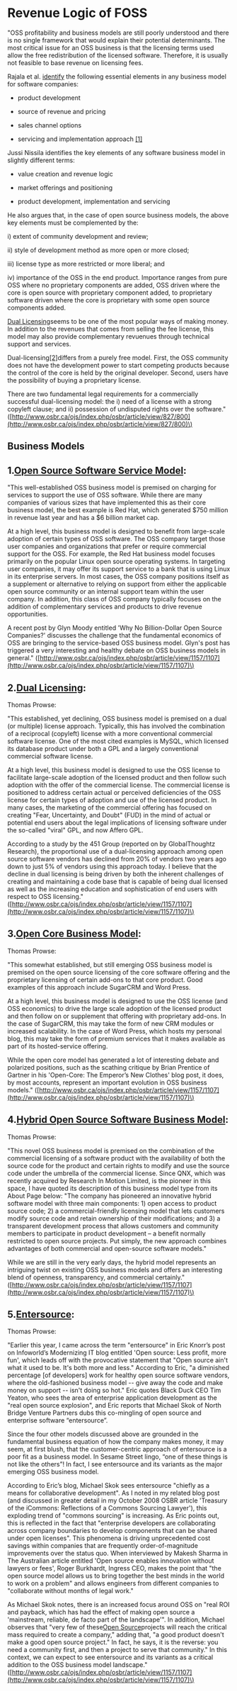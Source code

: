 # **Revenue Logic of FOSS**

"OSS profitability and business models are still poorly understood and there is no single framework that would explain their potential determinants. The most critical issue for an OSS business is that the licensing terms used allow the free redistribution of the licensed software. Therefore, it is usually not feasible to base revenue on licensing fees.

Rajala et al. [identify](http://is2.lse.ac.uk/asp/aspecis/20030126.pdf) the following essential elements in any business model for software companies:

* product development

* source of revenue and pricing

* sales channel options

* servicing and implementation approach
  [\[1\]](http://is2.lse.ac.uk/asp/aspecis/20030126.pdf)

  
Jussi Nissila identifies the key elements of any software business model in slightly different terms:

* value creation and revenue logic

* market offerings and positioning

* product development, implementation and servicing

He also argues that, in the case of open source business models, the above key elements must be complemented by the:

i\) extent of community development and review;

ii\) style of development method as more open or more closed;

iii\) license type as more restricted or more liberal; and

iv\) importance of the OSS in the end product. Importance ranges from pure OSS where no proprietary components are added, OSS driven where the core is open source with proprietary component added, to proprietary software driven where the core is proprietary with some open source components added.

[Dual Licensing](https://wiki.p2pfoundation.net/Dual_Licensing)seems to be one of the most popular ways of making money. In addition to the revenues that comes from selling the fee license, this model may also provide complementary revuenues through technical support and services.

Dual-licensing[\[2\]](http://opensource.mit.edu/papers/valimaki.pdf)differs from a purely free model. First, the OSS community does not have the development power to start competing products because the control of the core is held by the original developer. Second, users have the possibility of buying a proprietary license.

There are two fundamental legal requirements for a commercially successful dual-licensing model: the i\) need of a license with a strong copyleft clause; and ii\) possession of undisputed rights over the software." \([http://www.osbr.ca/ojs/index.php/osbr/article/view/827/800](http://www.osbr.ca/ojs/index.php/osbr/article/view/827/800)\)

## Business Models

## 1.[Open Source Software Service Model](https://wiki.p2pfoundation.net/Open_Source_Software_Service_Model):

"This well-established OSS business model is premised on charging for services to support the use of OSS software. While there are many companies of various sizes that have implemented this as their core business model, the best example is Red Hat, which generated $750 million in revenue last year and has a $6 billion market cap.

At a high level, this business model is designed to benefit from large-scale adoption of certain types of OSS software. The OSS company target those user companies and organizations that prefer or require commercial support for the OSS. For example, the Red Hat business model focuses primarily on the popular Linux open source operating systems. In targeting user companies, it may offer its support service to a bank that is using Linux in its enterprise servers. In most cases, the OSS company positions itself as a supplement or alternative to relying on support from either the applicable open source community or an internal support team within the user company. In addition, this class of OSS company typically focuses on the addition of complementary services and products to drive revenue opportunities.

A recent post by Glyn Moody entitled 'Why No Billion-Dollar Open Source Companies?' discusses the challenge that the fundamental economics of OSS are bringing to the service-based OSS business model. Glyn's post has triggered a very interesting and healthy debate on OSS business models in general." \([http://www.osbr.ca/ojs/index.php/osbr/article/view/1157/1107](http://www.osbr.ca/ojs/index.php/osbr/article/view/1157/1107)\)

## 2.[Dual Licensing](https://wiki.p2pfoundation.net/Dual_Licensing):

Thomas Prowse:

"This established, yet declining, OSS business model is premised on a dual \(or multiple\) license approach. Typically, this has involved the combination of a reciprocal \(copyleft\) license with a more conventional commercial software license. One of the most cited examples is MySQL, which licensed its database product under both a GPL and a largely conventional commercial software license.

At a high level, this business model is designed to use the OSS license to facilitate large-scale adoption of the licensed product and then follow such adoption with the offer of the commercial license. The commercial license is positioned to address certain actual or perceived deficiencies of the OSS license for certain types of adoption and use of the licensed product. In many cases, the marketing of the commercial offering has focused on creating "Fear, Uncertainty, and Doubt" \(FUD\) in the mind of actual or potential end users about the legal implications of licensing software under the so-called "viral" GPL, and now Affero GPL.

According to a study by the 451 Group \(reported on by GlobalThoughtz Research\), the proportional use of a dual-licensing approach among open source software vendors has declined from 20% of vendors two years ago down to just 5% of vendors using this approach today. I believe that the decline in dual licensing is being driven by both the inherent challenges of creating and maintaining a code base that is capable of being dual licensed as well as the increasing education and sophistication of end users with respect to OSS licensing." \([http://www.osbr.ca/ojs/index.php/osbr/article/view/1157/1107](http://www.osbr.ca/ojs/index.php/osbr/article/view/1157/1107)\)

## 3.[Open Core Business Model](https://wiki.p2pfoundation.net/Open_Core_Business_Model):

Thomas Prowse:

"This somewhat established, but still emerging OSS business model is premised on the open source licensing of the core software offering and the proprietary licensing of certain add-ons to that core product. Good examples of this approach include SugarCRM and Word Press.

At a high level, this business model is designed to use the OSS license \(and OSS economics\) to drive the large scale adoption of the licensed product and then follow on or supplement that offering with proprietary add-ons. In the case of SugarCRM, this may take the form of new CRM modules or increased scalability. In the case of Word Press, which hosts my personal blog, this may take the form of premium services that it makes available as part of its hosted-service offering.

While the open core model has generated a lot of interesting debate and polarized positions, such as the scathing critique by Brian Prentice of Gartner in his 'Open-Core: The Emperor’s New Clothes' blog post, it does, by most accounts, represent an important evolution in OSS business models." \([http://www.osbr.ca/ojs/index.php/osbr/article/view/1157/1107](http://www.osbr.ca/ojs/index.php/osbr/article/view/1157/1107)\)

## 4.[Hybrid Open Source Software Business Model](https://wiki.p2pfoundation.net/Hybrid_Open_Source_Software_Business_Model):

Thomas Prowse:

"This novel OSS business model is premised on the combination of the commercial licensing of a software product with the availability of both the source code for the product and certain rights to modify and use the source code under the umbrella of the commercial license. Since QNX, which was recently acquired by Research In Motion Limited, is the pioneer in this space, I have quoted its description of this business model type from its About Page below: "The company has pioneered an innovative hybrid software model with three main components: 1\) open access to product source code; 2\) a commercial-friendly licensing model that lets customers modify source code and retain ownership of their modifications; and 3\) a transparent development process that allows customers and community members to participate in product development – a benefit normally restricted to open source projects. Put simply, the new approach combines advantages of both commercial and open-source software models."

While we are still in the very early days, the hybrid model represents an intriguing twist on existing OSS business models and offers an interesting blend of openness, transparency, and commercial certainly." \([http://www.osbr.ca/ojs/index.php/osbr/article/view/1157/1107](http://www.osbr.ca/ojs/index.php/osbr/article/view/1157/1107)\)

## 5.[Entersource](https://wiki.p2pfoundation.net/Entersource):

Thomas Prowse:

"Earlier this year, I came across the term "entersource" in Eric Knorr’s post on Infoworld’s Modernizing IT blog entitled 'Open source: Less profit, more fun', which leads off with the provocative statement that "Open source ain't what it used to be. It's both more and less." According to Eric, "a diminished percentage \[of developers\] work for healthy open source software vendors, where the old-fashioned business model -- give away the code and make money on support -- isn't doing so hot." Eric quotes Black Duck CEO Tim Yeaton, who sees the area of enterprise application development as the "real open source explosion", and Eric reports that Michael Skok of North Bridge Venture Partners dubs this co-mingling of open source and enterprise software “entersource”.

Since the four other models discussed above are grounded in the fundamental business equation of how the company makes money, it may seem, at first blush, that the customer-centric approach of entersource is a poor fit as a business model. In Sesame Street lingo, “one of these things is not like the others”! In fact, I see entersource and its variants as the major emerging OSS business model.

According to Eric’s blog, Michael Skok sees entersource "chiefly as a means for collaborative development". As I noted in my related blog post \(and discussed in greater detail in my October 2008 OSBR article 'Treasury of the iCommons: Reflections of a Commons Sourcing Lawyer'\), this exploding trend of "commons sourcing" is increasing. As Eric points out, this is reflected in the fact that "enterprise developers are collaborating across company boundaries to develop components that can be shared under open licenses". This phenomena is driving unprecedented cost savings within companies that are frequently order-of-magnitude improvements over the status quo. When interviewed by Makesh Sharma in The Australian article entitled 'Open source enables innovation without lawyers or fees', Roger Burkhardt, Ingress CEO, makes the point that "the open source model allows us to bring together the best minds in the world to work on a problem" and allows engineers from different companies to "collaborate without months of legal work."

As Michael Skok notes, there is an increased focus around OSS on "real ROI and payback, which has had the effect of making open source a 'mainstream, reliable, de facto part of the landscape'". In addition, Michael observes that "very few of these[Open Source](https://wiki.p2pfoundation.net/Open_Source)projects will reach the critical mass required to create a company," adding that, "a good product doesn't make a good open source project." In fact, he says, it is the reverse: you need a community first, and then a project to serve that community." In this context, we can expect to see entersource and its variants as a critical addition to the OSS business model landscape." \([http://www.osbr.ca/ojs/index.php/osbr/article/view/1157/1107](http://www.osbr.ca/ojs/index.php/osbr/article/view/1157/1107)\)

